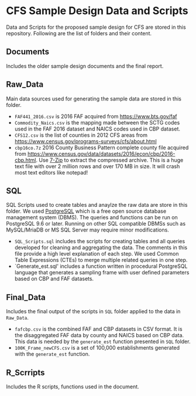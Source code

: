 # CFS Sample Design Data and Scripts
Data and Scripts for the proposed sample design for CFS are stored in this repository. 
Following are the list of folders and their content. 

## Documents
Includes the older sample design documents and the final report. 

## Raw_Data
Main data sources used for generating the sample data are stored in this folder. 
* `FAF441_2016.csv` is 2016 FAF acquired from <https://www.bts.gov/faf>
* `Commodity_Naics.csv` is the mapping made between the SCTG codes used in the FAF 2016 dataset and NAICS codes used in CBP dataset.
* `CFS12.csv` is the list of counties in 2012 CFS areas from <https://www.census.gov/programs-surveys/cfs/about.html>
* `cbp16co.7z` 2016 County Business Pattern complete county file acquired from <https://www.census.gov/data/datasets/2016/econ/cbp/2016-cbp.html>. Use [7-Zip](https://www.7-zip.org/) to extract the compressed archive. This is a huge text file with over 2 million rows and over 170 MB in size. It will crash most text editors like notepad!

## SQL
SQL Scripts used to create tables and anaylze the raw data are store in this folder. We used [PostgreSQL](https://www.postgresql.org/) which is a free open source database management system (DBMS). The queries and functions can be run on PostgreSQL 9.6 or later. Running on other SQL compatible DBMSs such as MySQL/MriaDB or MS SQL Server may require minor modifications. 

* `SQL_Scripts.sql` includes the scripts for creating tables and all queries developed for cleaning and aggregating the data. The comments in this file provide a high level explanation of each step. We used Common Table Expressions (CTEs) to merge multiple related queries in one step. 
* `Generate_est.sql' includes a function written in procedural PostgreSQL language that generates a sampling frame with user defined parameters based on CBP and FAF datasets. 

## Final_Data
Includes the final output of the scripts in `SQL` folder applied to the data in `Raw_Data`. 
* `fafcbp.csv` is the combined FAF and CBP datasets in CSV format. It is the disaggregated FAF data by county and NAICS based on CBP data. This data is needed by the `generate_est` function presented in `SQL` folder.
* `100K_Frame_newCFS.csv` is a set of 100,000 establishments generated with the `generate_est` function. 

## R_Scrripts
Includes the R scripts, functions used in the document. 